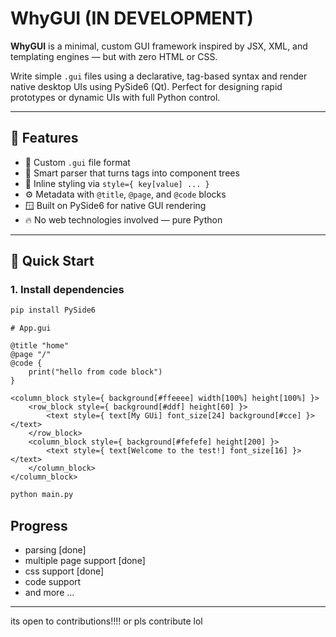 # WhyGUI (IN DEVELOPMENT)

**WhyGUI** is a minimal, custom GUI framework inspired by JSX, XML, and templating engines — but with zero HTML or CSS.

Write simple `.gui` files using a declarative, tag-based syntax and render native desktop UIs using PySide6 (Qt). Perfect for designing rapid prototypes or dynamic UIs with full Python control.

---

## 🧩 Features

- 📄 Custom `.gui` file format
- 🧠 Smart parser that turns tags into component trees
- 🎨 Inline styling via `style={ key[value] ... }`
- ⚙️ Metadata with `@title`, `@page`, and `@code` blocks
- 🪟 Built on PySide6 for native GUI rendering
- 🔥 No web technologies involved — pure Python

---

## 🚀 Quick Start

### 1. Install dependencies

```bash
pip install PySide6
```

```
# App.gui

@title "home"
@page "/"
@code {
    print("hello from code block")
}

<column_block style={ background[#ffeeee] width[100%] height[100%] }>
    <row_block style={ background[#ddf] height[60] }>
        <text style={ text[My GUi] font_size[24] background[#cce] }></text>
    </row_block>
    <column_block style={ background[#fefefe] height[200] }>
        <text style={ text[Welcome to the test!] font_size[16] }></text>
    </column_block>
</column_block>
```

```bash
python main.py
```

## Progress
- parsing [done]
- multiple page support [done]
- css support [done]
- code support
- and more ...

---

its open to contributions!!!! or pls contribute lol